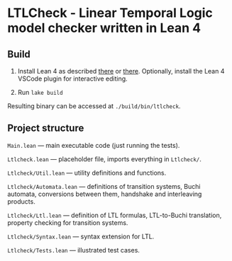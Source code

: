 # LTLCheck - Linear Temporal Logic model checker written in Lean 4

## Build

1. Install Lean 4 as described [there](https://leanprover.github.io/lean4/doc/quickstart.html) or [there](https://leanprover.github.io/lean4/doc/setup.html).
Optionally, install the Lean 4 VSCode plugin for interactive editing.

2. Run `lake build`

Resulting binary can be accessed at `./build/bin/ltlcheck`.

## Project structure

`Main.lean` — main executable code (just running the tests).

`Ltlcheck.lean` — placeholder file, imports everything in `Ltlcheck/`.

`Ltlcheck/Util.lean` — utility definitions and functions.

`Ltlcheck/Automata.lean` — definitions of transition systems, Buchi automata,
conversions between them, handshake and interleaving products.

`Ltlcheck/Ltl.lean` — definition of LTL formulas, LTL-to-Buchi translation,
property checking for transition systems.

`Ltlcheck/Syntax.lean` — syntax extension for LTL.

`Ltlcheck/Tests.lean` — illustrated test cases.
